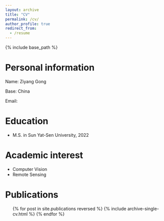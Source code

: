 ```yaml
---
layout: archive
title: "CV"
permalink: /cv/
author_profile: true
redirect_from:
  - /resume
---
```


{% include base_path %}

Personal information
======
Name: Ziyang Gong

Base: China

Email: 

Education
======
* M.S. in Sun Yat-Sen University, 2022

Academic interest
======
* Computer Vision
* Remote Sensing

Publications
======
  <ul>{% for post in site.publications reversed %}
    {% include archive-single-cv.html %}
  {% endfor %}</ul>
  
<!-- Talks
======
  <ul>{% for post in site.talks reversed %}
    {% include archive-single-talk-cv.html  %}
  {% endfor %}</ul>
  
Teaching
======
  <ul>{% for post in site.teaching reversed %}
    {% include archive-single-cv.html %}
  {% endfor %}</ul>
  
Service and leadership
======
* Currently signed in to 43 different slack teams -->
